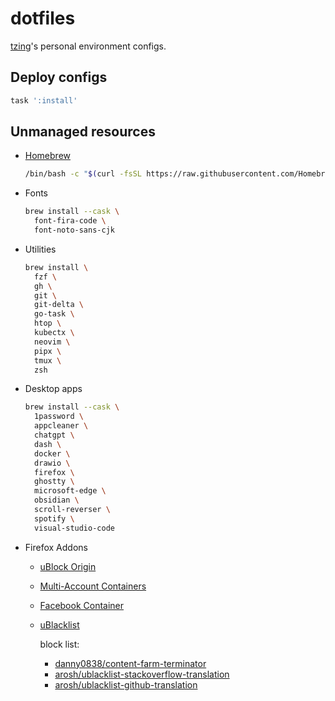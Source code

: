 # dotfiles

[tzing](https://github.com/tzing)'s personal environment configs.


## Deploy configs

```bash
task ':install'
```


## Unmanaged resources

* [Homebrew](https://brew.sh/)

  ```bash
  /bin/bash -c "$(curl -fsSL https://raw.githubusercontent.com/Homebrew/install/HEAD/install.sh)"
  ```

* Fonts

  ```bash
  brew install --cask \
    font-fira-code \
    font-noto-sans-cjk
  ```

* Utilities

  ```bash
  brew install \
    fzf \
    gh \
    git \
    git-delta \
    go-task \
    htop \
    kubectx \
    neovim \
    pipx \
    tmux \
    zsh
  ```

* Desktop apps

  ```bash
  brew install --cask \
    1password \
    appcleaner \
    chatgpt \
    dash \
    docker \
    drawio \
    firefox \
    ghostty \
    microsoft-edge \
    obsidian \
    scroll-reverser \
    spotify \
    visual-studio-code
  ```

* Firefox Addons

  * [uBlock Origin](https://addons.mozilla.org/zh-TW/firefox/addon/ublock-origin/)
  * [Multi-Account Containers](https://addons.mozilla.org/zh-TW/firefox/addon/multi-account-containers/)
  * [Facebook Container](https://addons.mozilla.org/zh-TW/firefox/addon/facebook-container/)
  * [uBlacklist](https://addons.mozilla.org/zh-TW/firefox/addon/ublacklist/)

    block list:

    - [danny0838/content-farm-terminator](https://danny0838.github.io/content-farm-terminator/zh/subscriptions-ublacklist)
    - [arosh/ublacklist-stackoverflow-translation](https://github.com/arosh/ublacklist-stackoverflow-translation)
    - [arosh/ublacklist-github-translation](https://github.com/arosh/ublacklist-github-translation)
